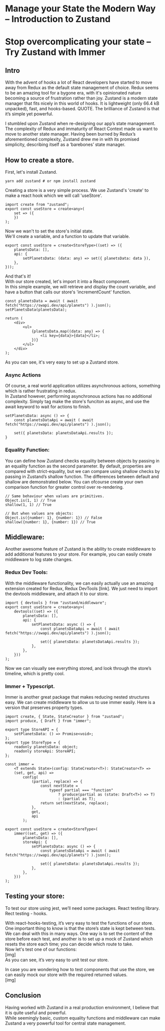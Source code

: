 # Manage your State the Modern Way – Introduction to Zustand
# Stop overcomplicating your state – Try Zustand with Immer

## Intro
With the advent of hooks a lot of React developers have started to move away from Redux as the default state management of choice. Redux seems to be an amazing tool for a bygone era, with it's opinionated nature becoming a source of frustration rather than joy.
Zustand is a modern state manager that fits nicely in this world of hooks. It is lightweight (only 66.4 kB unpacked), fast, and hooks-based. QUOTE. The brilliance of Zustand is that it’s simple yet powerful.

I stumbled upon Zustand when re-designing our app’s state management. The complexity of Redux and immaturity of React Context made us want to move to another state manager. Having been burned by Redux’s aforementioned complexity, Zustand drew me in with its promised simplicity, describing itself as a ‘barebones’ state manager.

## How to create a store.
First, let's install Zustand.
```
yarn add zustand # or npm install zustand
```
Creating a store is a very simple process. We use Zustand's 'create' to make a react hook which we will call 'useStore'.
```
import create from "zustand";
export const useStore = create<any>(
    set => ({
    })
);
```
Now we wan't to set the store's initial state.\
We'll create a variable, and a function to update that variable.
```
export const useStore = create<StoreType>((set) => ({
    planetsData: [],
    api: {
        setPlanetsData: (data: any) => set({ planetsData: data }),
    },
}));
```
And that's it!\
With our store created, let's import it into a React component.\
In this simple example, we will retrieve and display the count variable, and have a button that calls our store's 'incrementCount' function.
```
const planetsData = await ( await fetch("https://swapi.dev/api/planets") ).json();
setPlanetsData(planetsData);
```
```
return (
    <div>
        <ul>
            {planetsData.map((data: any) => {
                <li key={data}>{data}</li>;
            })}
        </ul>
    </div>
);
```

As you can see, it's very easy to set up a Zustand store.

### Async Actions
Of course, a real world application utilizes asynchronous actions, something which is rather frustrating in redux. \
In Zustand however, performing asynchronous actions has no additional complexity. Simply tag make the store's funciton as async, and use the await keyword to wait for actions to finish.
```
setPlanetsData: async () => {
    const planetsDataApi = await ( await fetch("https://swapi.dev/api/planets") ).json();

    set({ planetsData: planetsDataApi.results });
}
```

### Equality Function:
You can define how Zustand checks equality between objects by passing in an equality function as the second parameter. By default, properties are compared with strict-equality, but we can compare using shallow checks by passing in Zustand’s shallow function. The differences between default and shallow are demonstrated below.
You can ofcourse create your own comparison function for greater control over re-rendering.
```
// Same behaviour when values are primitives.
Object.is(1, 1) // True
shallow(1, 1) // True

// But when values are objects:
Object.is({number: 1}, {number: 1}) // False
shallow({number: 1}, {number: 1}) // True
```

## Middleware:

Another awesome feature of Zustand is the ability to create middleware to add additional features to your store. For example, you can easily create middleware to log state changes.

### Redux Dev Tools:
With the middleware functionality, we can easily actually use an amazing extension created for Redux, Redux DevTools [link]. We just need to import the devtools middleware, and attach it to our store.
```
import { devtools } from "zustand/middleware";
export const useStore = create<any>(
    devtools((set) => ({
        planetsData: [],
        api: {
            setPlanetsData: async () => {
                const planetsDataApi = await ( await fetch("https://swapi.dev/api/planets") ).json();

                set({ planetsData: planetsDataApi.results });
            },
        },
    }))
);
```
Now we can visually see everything stored, and look through the store’s timeline, which is pretty cool.

### Immer + Typescript.
Immer is another great package that makes reducing nested structures easy. We can create middleware to allow us to use immer easily. Here is a version that preserves property types.
```
import create, { State, StateCreator } from "zustand";
import produce, { Draft } from "immer";

export type StoreAPI = {
    setPlanetsData: () => Promise<void>;
};
export type StoreType = {
    readonly planetsData: object;
    readonly storeApi: StoreAPI;
};

const immer =
    <T extends State>(config: StateCreator<T>): StateCreator<T> =>
    (set, get, api) =>
        config(
            (partial, replace) => {
                const nextState =
                    typeof partial === "function"
                        ? produce(partial as (state: Draft<T>) => T)
                        : (partial as T);
                return set(nextState, replace);
            },
            get,
            api
        );

export const useStore = create<StoreType>(
    immer((set, get) => ({
        planetsData: [],
        storeApi: {
            setPlanetsData: async () => {
                const planetsDataApi = await ( await fetch("https://swapi.dev/api/planets") ).json();

                set({ planetsData: planetsDataApi.results });
            },
        },
    }))
);
```

## Testing your store:

To test our store using jest, we’ll need some packages. 
React testing library.
Rect testing - hooks.

With react-hooks-testing, it’s very easy to test the functions of our store.\
One important thing to know is that the store’s state is kept between tests. We can deal with this in many ways. One way is to set the content of the store before each test, and another is to set up a mock of Zustand which resets the store each time; you can decide which route to take.\
Now let's test one of our functions:\
[img]\
As you can see, it’s very easy to unit test our store.

In case you are wondering how to test components that use the store, we can easily mock our store with the required returned values.\
[img]

## Conclusion
Having worked with Zustand in a real production environment, I believe that it is quite useful and powerful.\
While seemingly basic, custom equality functions and middleware can make Zustand a very powerful tool for central state management.
